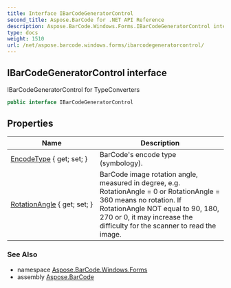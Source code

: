 ```yaml
---
title: Interface IBarCodeGeneratorControl
second_title: Aspose.BarCode for .NET API Reference
description: Aspose.BarCode.Windows.Forms.IBarCodeGeneratorControl interface. IBarCodeGeneratorControl for TypeConverters
type: docs
weight: 1510
url: /net/aspose.barcode.windows.forms/ibarcodegeneratorcontrol/
---
```

## IBarCodeGeneratorControl interface

IBarCodeGeneratorControl for TypeConverters

```csharp
public interface IBarCodeGeneratorControl
```

## Properties

| Name | Description |
| --- | --- |
| [EncodeType](../../aspose.barcode.windows.forms/ibarcodegeneratorcontrol/encodetype/) { get; set; } | BarCode's encode type (symbology). |
| [RotationAngle](../../aspose.barcode.windows.forms/ibarcodegeneratorcontrol/rotationangle/) { get; set; } | BarCode image rotation angle, measured in degree, e.g. RotationAngle = 0 or RotationAngle = 360 means no rotation. If RotationAngle NOT equal to 90, 180, 270 or 0, it may increase the difficulty for the scanner to read the image. |

### See Also

* namespace [Aspose.BarCode.Windows.Forms](../../aspose.barcode.windows.forms/)
* assembly [Aspose.BarCode](../../)


